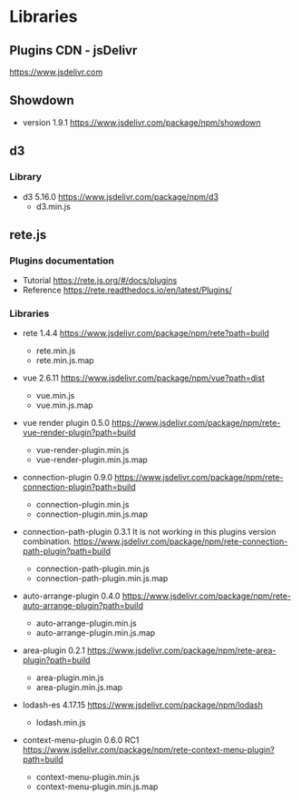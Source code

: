# Libraries

## Plugins CDN - jsDelivr
https://www.jsdelivr.com

## Showdown

* version 1.9.1
  https://www.jsdelivr.com/package/npm/showdown

## d3

### Library

* d3 5.16.0
  https://www.jsdelivr.com/package/npm/d3
  * d3.min.js


## rete.js

### Plugins documentation

* Tutorial
  https://rete.js.org/#/docs/plugins
* Reference
  https://rete.readthedocs.io/en/latest/Plugins/

### Libraries

* rete 1.4.4
  https://www.jsdelivr.com/package/npm/rete?path=build
  * rete.min.js
  * rete.min.js.map

* vue 2.6.11
  https://www.jsdelivr.com/package/npm/vue?path=dist
  * vue.min.js
  * vue.min.js.map

* vue render plugin 0.5.0
  https://www.jsdelivr.com/package/npm/rete-vue-render-plugin?path=build
  * vue-render-plugin.min.js
  * vue-render-plugin.min.js.map

* connection-plugin 0.9.0
  https://www.jsdelivr.com/package/npm/rete-connection-plugin?path=build
  * connection-plugin.min.js
  * connection-plugin.min.js.map

* connection-path-plugin 0.3.1
  It is not working in this plugins version combination.
  https://www.jsdelivr.com/package/npm/rete-connection-path-plugin?path=build
  * connection-path-plugin.min.js
  * connection-path-plugin.min.js.map

* auto-arrange-plugin 0.4.0
  https://www.jsdelivr.com/package/npm/rete-auto-arrange-plugin?path=build
  * auto-arrange-plugin.min.js
  * auto-arrange-plugin.min.js.map

* area-plugin 0.2.1
  https://www.jsdelivr.com/package/npm/rete-area-plugin?path=build
  * area-plugin.min.js
  * area-plugin.min.js.map

* lodash-es 4.17.15
  https://www.jsdelivr.com/package/npm/lodash
  * lodash.min.js

* context-menu-plugin 0.6.0 RC1
  https://www.jsdelivr.com/package/npm/rete-context-menu-plugin?path=build
  * context-menu-plugin.min.js
  * context-menu-plugin.min.js.map
